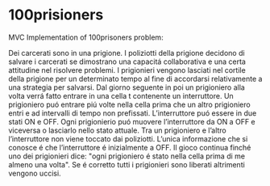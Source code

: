 # 100prisioners
MVC Implementation of 100prisoners problem:

Dei carcerati sono in una prigione. I poliziotti della prigione decidono di
salvare i carcerati se dimostrano una capacitá collaborativa e una certa attitudine nel risolvere problemi.
I prigionieri vengono lasciati nel cortile della prigione per un determinato tempo al fine di accordarsi
relativamente a una strategia per salvarsi. Dal giorno seguente in poi un prigioniero alla volta verrá
fatto entrare in una cella t contenente un interruttore. Un prigioniero puó entrare piú volte nella cella
prima che un altro prigioniero entri e ad intervalli di tempo non prefissati. L’interruttore puó essere in
due stati ON e OFF. Ogni prigionierio puó muovere l’interruttore da ON a OFF e viceversa o lasciarlo
nello stato attuale. Tra un prigioniero e l’altro l’interruttore non viene toccato dai poliziotti. L’unica
informazione che si conosce é che l’interruttore é inizialmente a OFF. Il gioco continua finché uno dei
prigionieri dice: "ogni prigioniero é stato nella cella prima di me almeno una volta". Se é corretto tutti
i prigionieri sono liberati altrimenti vengono uccisi.
